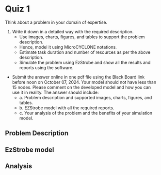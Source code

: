 # Quiz 1
Think about a problem in your domain of expertise. 

1. Write it down in a detailed way  with  the  required  description.  
    - Use images, charts,  figures, and  tables to  support the problem description. 
    - Hence, model it using MicroCYCLONE notations.  
    - Estimate  task  duration  and  number  of  resources  as  per  the  above  description. 
    - Simulate the problem using EzStrobe and show all the results and reports using the software. 

- Submit the answer online in one pdf file using the Black Board link before noon on October 07, 2024. Your model should not have less than 15 nodes. Please comment on the developed model and how you can use it in reality. The answer should include: 
  - a. Problem description and supported images, charts, figures, and tables. 
  - b. EZStrobe model with all the required reports. 
  - c. Your analysis of the problem and the benefits of your simulation model.

## Problem Description

## EzStrobe model

## Analysis